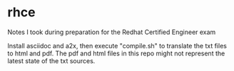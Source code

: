# rhce
Notes I took during preparation for the Redhat Certified Engineer exam

Install asciidoc and a2x, then execute "compile.sh" to translate the txt files to html and pdf. 
The pdf and html files in this repo might not represent the latest state of the txt sources.
